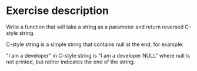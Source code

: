 # Exercise description
Write a function that will take a string as a parameter and return reversed C-style string.

C-style string is a simple string that contains null at the end, for example:

"I am a developer" in C-style string is "I am a developer NULL" where null is not printed, but rather indicates the end of the string.
